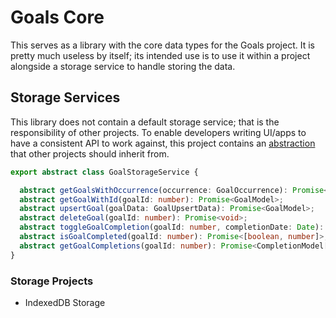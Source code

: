 # Goals Core

This serves as a library with the core data types for the Goals project.
It is pretty much useless by itself; its intended use is to use it within a
project alongside a storage service to handle storing the data.

## Storage Services

This library does not contain a default storage service; that is the
responsibility of other projects. To enable developers writing UI/apps to have
a consistent API to work against, this project contains an [abstraction](src/index.ts) that
other projects should inherit from.

```typescript
export abstract class GoalStorageService {

  abstract getGoalsWithOccurrence(occurrence: GoalOccurrence): Promise<GoalModel[]>;
  abstract getGoalWithId(goalId: number): Promise<GoalModel>;
  abstract upsertGoal(goalData: GoalUpsertData): Promise<GoalModel>;
  abstract deleteGoal(goalId: number): Promise<void>;
  abstract toggleGoalCompletion(goalId: number, completionDate: Date): Promise<boolean>;
  abstract isGoalCompleted(goalId: number): Promise<[boolean, number]>;
  abstract getGoalCompletions(goalId: number): Promise<CompletionModel[]>;
}
```

### Storage Projects

- IndexedDB Storage

